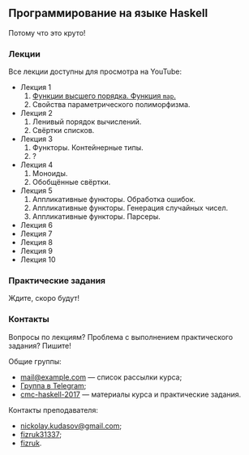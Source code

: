 <link rel="stylesheet" href="//maxcdn.bootstrapcdn.com/font-awesome/4.7.0/css/font-awesome.min.css">

## Программирование на языке Haskell

Потому что это круто!

### Лекции

Все лекции доступны для просмотра на YouTube:

- Лекция 1
    1. [<i class="fa fa-lg fa-youtube-play"></i> Функции высшего порядка. Функция `map`.](https://cmc-haskell-2017.github.io)
    2. Свойства параметрического полиморфизма.
- Лекция 2
    1. Ленивый порядок вычислений.
    2. Свёртки списков.
- Лекция 3
    1. Функторы. Контейнерные типы.
    2. ?
- Лекция 4
    1. Моноиды.
    2. Обобщённые свёртки.
- Лекция 5
    1. Аппликативные функторы. Обработка ошибок.
    2. Аппликативные функторы. Генерация случайных чисел.
    3. Аппликативные функторы. Парсеры.
- Лекция 6
- Лекция 7
- Лекция 8
- Лекция 9
- Лекция 10

### Практические задания

Ждите, скоро будут!

### Контакты

Вопросы по лекциям? Проблема с выполнением практического задания? Пишите!

Общие группы:

- [<i class="fa fa-lg fa-envelope"></i> mail@example.com]() — список рассылки курса;
- [<i class="fa fa-lg fa-telegram"></i> Группа в Telegram](https://t.me/joinchat/AAAAAAz6vbLO35c7VmG7pQ);
- [<i class="fa fa-lg fa-github"></i> cmc-haskell-2017](https://github.com/cmc-haskell-2017) — материалы курса и практические задания.

Контакты преподавателя:

- [<i class="fa fa-lg fa-envelope"></i> nickolay.kudasov@gmail.com](mailto:nickolay.kudasov@gmail.com);
- [<i class="fa fa-lg fa-telegram"></i> fizruk31337](http://t.me/fizruk31337);
- [<i class="fa fa-lg fa-github"></i> fizruk](https://github.com/fizruk).
